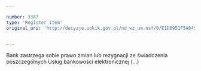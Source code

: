 ```yaml
---

number: 3387
type: 'Register item'
original_uri: 'http://decyzje.uokik.gov.pl/nd_wz_um.nsf/0/E1D0951F5A84550CC1257A3300367B8C?OpenDocument'


---
```


Bank zastrzega sobie prawo zmian lub rezygnacji ze świadczenia poszczególnych Usług bankowości elektronicznej (...)
